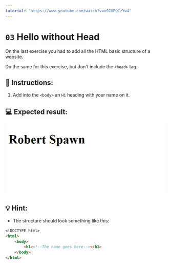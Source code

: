 ```yaml
---
tutorial: "https://www.youtube.com/watch?v=xSCGPQCzYw4"
---
```


# `03` Hello without Head

On the last exercise you had to add all the HTML basic structure of a website.

Do the same for this exercise, but don't include the `<head>` tag.

## 📝 Instructions:

1. Add into the `<body>` an `H1` heading with your name on it.

## 💻 Expected result:

![Link url](../../.learn/assets/03-hello-without-head.png?raw=true)

## 💡 Hint:

+ The structure should look something like this:

```md
<!DOCTYPE html>
<html>
	<body>
		<h1><!--The name goes here--></h1>
	</body>
</html>
```